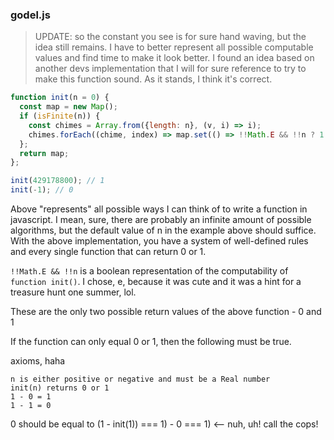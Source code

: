 ### godel.js

> UPDATE: so the constant you see is for sure hand waving, but the idea still remains. I have to better represent all possible computable values and find time to make it look better. I found an idea based on another devs implementation that I will for sure reference to try to make this function sound. As it
stands, I think it's correct.


```javascript
function init(n = 0) {
  const map = new Map();
  if (isFinite(n)) {
    const chimes = Array.from({length: n}, (v, i) => i);
    chimes.forEach((chime, index) => map.set(() => !!Math.E && !!n ? 1 : 0, index));
  };
  return map;
};

init(429178800); // 1
init(-1); // 0
```

Above "represents" all possible ways I can think of to write a function in javascript. I mean, sure, there are probably an infinite amount of possible algorithms, but the default value of n in the example above should suffice. With the above implementation, you have a system of well-defined rules and every single function that can return 0 or 1.

`!!Math.E && !!n` is a boolean representation of the computability of `function init()`. I chose, e, because it was cute and it was a hint for a treasure hunt one summer, lol.

These are the only two possible return values of the above function - 0 and 1

If the function can only equal 0 or 1, then the following must be true.

axioms, haha
```
n is either positive or negative and must be a Real number
init(n) returns 0 or 1
1 - 0 = 1
1 - 1 = 0
```

0 should be equal to
(1 - init(1)) === 1) - 0 === 1) <-- nuh, uh! call the cops!
